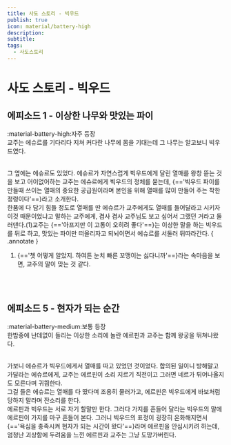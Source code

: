 ```yaml
---
title: 사도 스토리 - 빅우드
publish: true
icon: material/battery-high
description:
subtitle: 
tags:
  - 사도스토리
---
```


# 사도 스토리 - 빅우드

## 에피소드 1 - 이상한 나무와 맛있는 파이
<span class="badge badge-version"><span class="badge-icon">:material-battery-high:</span>자주 등장</span>
<br>
교주는 에슈르를 기다리다 지쳐 커다란 나무에 몸을 기대는데 그 나무는 알고보니 빅우드였다.

<br>
그 옆에는 에슈르도 있었다. 에슈르가 자연스럽게 빅우드에게 달린 열매를 왕창 뜯는 것을 보고 어이없어하는 교주는 에슈르에게 빅우드의 정체를 묻는데, {=='빅우드 파이를 만들때 쓰이는 열매의 중요한 공급원이라며 본인을 위해 열매를 많이 만들어 주는 착한 정령이다'==}라고 소개한다. 

<br>
한품에 다 담기 힘들 정도로 열매를 딴 에슈르가 교주에게도 열매를 들어달라고 시키자 이것 때문이었냐고 말하는 교주에게, 겸사 겸사 교주님도 보고 싶어서 그랬던 거라고 둘러댄다.(1)교주는 {=='아프지만 이 고통이 오히려 좋다'==}는 이상한 말을 하는 빅우드를 뒤로 하고, 맛있는 파이만 떠올리자고 되뇌이면서 에슈르를 서둘러 뒤따라간다.
{ .annotate }

1. {=='쳇 어떻게 알았지. 하여튼 눈치 빠른 꼬맹이는 싫다니까'==}라는 속마음을 보면, 교주의 말이 맞는 것 같다.

<br>
<br>

## 에피소드 5 - 현자가 되는 순간
<span class="badge badge-version"><span class="badge-icon">:material-battery-medium:</span>보통 등장</span>
<br>
한밤중에 난데없이 들리는 이상한 소리에 놀란 에르핀과 교주는 함께 왕궁을 뛰쳐나왔다. 

<br>
가보니 에슈르가 빅우드에게서 열매를 따고 있었던 것이었다. 합의된 일이니 방해말고 가달라는 에슈르에게, 교주는 에르핀이 소리 지르기 직전이고 그러면 네르가 튀어나올지도 모른다며 귀띔한다. 

<br>
그걸 들은 에슈르는 열매를 다 땄다며 조용히 물러가고, 에르핀은 빅우드에게 바보처럼 당하지 말라며 잔소리를 한다. 

<br>
에르핀과 빅우드는 서로 자기 할말만 한다. 그러다 가지를 흔들어 달라는 빅우드의 말에 에르핀이 가지를 마구 흔들어 본다. 그러니 빅우드의 표정이 굉장히 온화해지면서 {=='욕심을 충족시켜 현자가 되는 시간이 왔다'==}라며 에르핀을 안심시키려 하는데, 엄청난 괴상함에 두려움을 느낀 에르핀과 교주는 그냥 도망가버린다.
<br>
<br>
